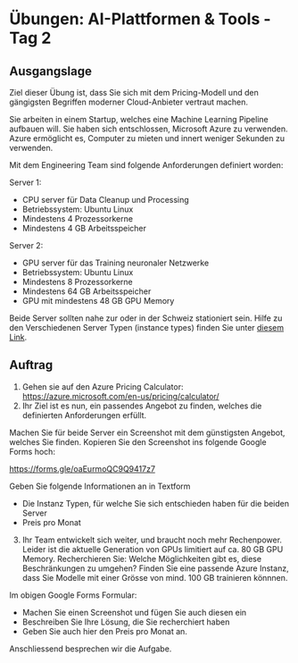 # Übungen: AI-Plattformen & Tools - Tag 2
## Ausgangslage

Ziel dieser Übung ist, dass Sie sich mit dem Pricing-Modell und den gängigsten Begriffen moderner Cloud-Anbieter vertraut machen. 

Sie arbeiten in einem Startup, welches eine Machine Learning Pipeline aufbauen will. Sie haben sich entschlossen, Microsoft Azure zu verwenden. Azure ermöglicht es, Computer zu mieten und innert weniger Sekunden zu verwenden.

Mit dem Engineering Team sind folgende Anforderungen definiert worden:

Server 1: 
- CPU server für Data Cleanup und Processing
- Betriebssystem: Ubuntu Linux
- Mindestens 4 Prozessorkerne
- Mindestens 4 GB Arbeitsspeicher

Server 2:
- GPU server für das Training neuronaler Netzwerke
- Betriebssystem: Ubuntu Linux
- Mindestens 8 Prozessorkerne
- Mindestens 64 GB Arbeitsspeicher
- GPU mit mindestens 48 GB GPU Memory

Beide Server sollten nahe zur oder in der Schweiz stationiert sein. Hilfe zu den Verschiedenen Server Typen (instance types) finden Sie unter [diesem Link](https://learn.microsoft.com/de-de/azure/virtual-machines/sizes/overview?tabs=breakdownseries%2Cgeneralsizelist%2Ccomputesizelist%2Cmemorysizelist%2Cstoragesizelist%2Cgpusizelist%2Cfpgasizelist%2Chpcsizelist).

## Auftrag

1. Gehen sie auf den Azure Pricing Calculator: https://azure.microsoft.com/en-us/pricing/calculator/
2. Ihr Ziel ist es nun, ein passendes Angebot zu finden, welches die definierten Anforderungen erfüllt.

Machen Sie für beide Server ein Screenshot mit dem günstigsten Angebot, welches Sie finden. Kopieren Sie den Screenshot ins folgende Google Forms hoch:

https://forms.gle/oaEurmoQC9Q9417z7

Geben Sie folgende Informationen an in Textform

- Die Instanz Typen, für welche Sie sich entschieden haben für die beiden Server
- Preis pro Monat

3. Ihr Team entwickelt sich weiter, und braucht noch mehr Rechenpower. Leider ist die aktuelle Generation von GPUs limitiert auf ca. 80 GB GPU Memory. Recherchieren Sie: Welche Möglichkeiten gibt es, diese Beschränkungen zu umgehen? Finden Sie eine passende Azure Instanz, dass Sie Modelle mit einer Grösse von mind. 100 GB trainieren könnnen.

Im obigen Google Forms Formular:

- Machen Sie einen Screenshot und fügen Sie auch diesen ein
- Beschreiben Sie Ihre Lösung, die Sie recherchiert haben
- Geben Sie auch hier den Preis pro Monat an.

Anschliessend besprechen wir die Aufgabe.


